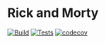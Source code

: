 # Rick and Morty

[![Build](https://github.com/vcoutasso/Rick-and-Morty/actions/workflows/build.yml/badge.svg)](https://github.com/vcoutasso/Rick-and-Morty/actions/workflows/build.yml)
[![Tests](https://github.com/vcoutasso/Rick-and-Morty/actions/workflows/tests.yml/badge.svg)](https://github.com/vcoutasso/Rick-and-Morty/actions/workflows/tests.yml)
[![codecov](https://codecov.io/gh/vcoutasso/Rick-and-Morty/branch/develop/graph/badge.svg?token=GDMRBCWVWZ)](https://codecov.io/gh/vcoutasso/Rick-and-Morty)
